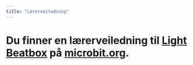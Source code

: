 ```yaml
---
title: "Lærerveiledning"
---
```


# Du finner en lærerveiledning til [Light Beatbox](https://www.microbit.co.uk/blocks/lessons/light-beatbox/activity) på [microbit.org](https://www.microbit.co.uk/blocks/lessons/light-beatbox).
